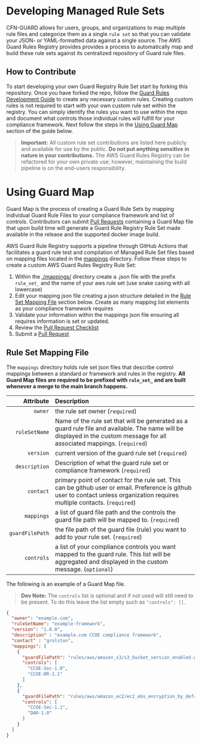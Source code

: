 # Developing Managed Rule Sets

CFN-GUARD allows for users,  groups, and organizations to map multiple rule files and categorize them as a single `rule set` so that you can validate your JSON- or YAML-formatted data against a single source. The AWS Guard Rules Registry provides provides a process to automatically map and build these rule sets against its centralized repository of Guard rule files.

## How to Contribute

To start developing your own Guard Registry Rule Set start by forking this repository. Once you have forked the repo, follow the [Guard Rules Development Guide](./GUARD_RULES_DEV_GUIDE.md) to create any necessary custom rules. Creating custom rules is not required to start with your own custom rule set within the registry. You can simply identify the rules you want to use within the repo and document what controls those individual rules will fulfill for your compliance framework. Next follow the steps in the [Using Guard Map](#using-guard-map) section of the guide below.

> **Important:** All custom rule set contributions are listed here publicly and available for use by the public. **Do not put anything sensitive in nature in your contributions.** The AWS Guard Rules Registry can be refactored for your own private use; however, maintaining the build pipeline is on the end-users responsibility.

# Using Guard Map

Guard Map is the process of creating a Guard Rule Sets by mapping individual Guard Rule Files to your compliance framework and list of controls. Contributors can submit [Pull Requests](../CONTRIBUTING.md/#contributing-via-pull) containing a Guard Map file that upon build time will generate a Guard Rule Registry Rule Set made available in the release and the supported docker image build.


AWS Guard Rule Registry supports a pipeline through GitHub Actions that facilitates a guard rule test and compilation of Managed Rule Set files based on mapping files located in the [mappings](/mappings) directory. Follow these steps to create a custom AWS Guard Rules Registry Rule Set:

1. Within the [./mappings/](../mappings/) directory create a .json file with the prefix `rule_set_` and the name of your aws rule set (use snake casing with all lowercase)
2. Edit your mapping json file creating a json structure detailed in the [Rule Set Mapping File](#rule-set-mapping-file) section below. Create as many mapping list elements as your compliance framework requires
3. Validate your information within the mappings json file ensuring all requires information is set or updated.
4. Review the [Pull Request Checklist](../CONTRIBUTING.md/#pull-request-checklist)
5. Submit a [Pull Request](../CONTRIBUTING.md/#contributing-via-pull)

## Rule Set Mapping File

The `mappings` directory holds rule set json files that describe control mappings between a standard or framework and rules in the registry. **All Guard Map files are required to be prefixed with `rule_set_` and are built whenever a merge to the main branch happens.**

| **Attribute** | **Description** |
| ------------: | :-------------- |
| `owner` | the rule set owner (`required`) |
| `ruleSetName` | Name of the rule set that will be generated as a guard rule file and available. The name will be displayed in the custom message for all associated mappings. (`required`) |
| ` version` | current version of the guard rule set (`required`) |
| `description` | Description of what the guard rule set or compliance framework (`required`) |
| `contact` | primary point of contact for the rule set. This can be github user or email. Preference is github user to contact unless organization requires multiple contacts. (`required`) |
| `mappings` | a list of guard file path and the controls the guard file path will be mapped to. (`required`) |
| `guardFilePath` | the file path of the guard file (rule) you want to add to your rule set. (`required`) |
| `controls` | a list of your compliance controls you want mapped to the guard rule. This list will be aggregated and displayed in the custom message. (`optional`) |

The following is an example of a Guard Map file.

> **Dev Note:** The `controls` list is optional and if not used will still need to be present. To do this leave the list empty such as `"controls": []`.

```json
{
  "owner": "example.com",
  "ruleSetName": "example-framework",
  "version": "1.0.0",
  "description" : "example.com CCOE compliance framework",
  "contact" : "grolston",
  "mappings": [
    {
      "guardFilePath": "rules/aws/amazon_s3/s3_bucket_version_enabled.guard",
      "controls": [
        "CCOE-Sec-1.0",
        "CCOE-DR-2.1"
      ]
    },
    {
      "guardFilePath": "rules/aws/amazon_ec2/ec2_ebs_encryption_by_default.guard",
      "controls": [
        "CCOE-Sec-1.1",
        "DAR-1.0"
      ]
    }
  ]
}
```

